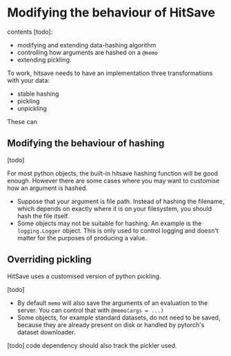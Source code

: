 # Modifying the behaviour of HitSave

contents [todo]:

- modifying and extending data-hashing algorithm
- controlling how arguments are hashed on a `@memo`
- extending pickling.

To work, hitsave needs to have an implementation three transformations with your
data:

- stable hashing
- pickling
- unpickling

These can

## Modifying the behaviour of hashing

[todo]

For most python objects, the built-in hitsave hashing function will be good
enough. However there are some cases where you may want to customise how an
argument is hashed.

- Suppose that your argument is file path. Instead of hashing the filename,
  which depends on exactly where it is on your filesystem, you should hash the
  file itself.
- Some objects may not be suitable for hashing. An example is the
  `logging.Logger` object. This is only used to control logging and doesn't
  matter for the purposes of producing a value.

## Overriding pickling

HitSave uses a customised version of python pickling.

[todo]

- By default `memo` will also save the arguments of an evaluation to the server.
  You can control that with `@memo(args = ...)`
- Some objects, for example standard datasets, do not need to be saved, because
  they are already present on disk or handled by pytorch's dataset downloader.

[todo] code dependency should also track the pickler used.
